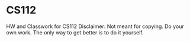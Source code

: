 # CS112
HW and Classwork for CS112 
Disclaimer: Not meant for copying. Do your own work. The only way to get better is to do it yourself. 
